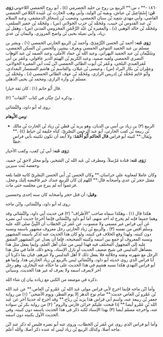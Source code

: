١٨٦٠ -** د س:** الربيع بن روح بن خليد الحضرمي (٤) ، أبو روح الحمصي اللاحوني.**رَوَى عَن:** إِسْمَاعِيل بْن عياش، وبقية بْن الوليد، وأبي وهب الحارث بْن عُبَيدة الكلاعي الحمصي القاضي، وأبي مهدي سَعِيد بْن سنان الحمصي، وشعيب بْن إسحاق الدمشقي، وعبد السلام بْن عبد القدوس بْن حبيب، ومُحَمَّد بْن حرب الخولاني (س) ، ومُحَمَّد بْن حمير السلمي، ومُحَمَّد بْن خالد الوهبي (د) ، والمغيرة بْن عَبْد الرَّحْمَنِ المخزومي المدني (س) ، وهقل بْن زياد، وأبي تميلة يحيى بْن واضح المروزي، واليمان بْن عدي.

**رَوَى عَنه:** أحمد بْن الحسن التِّرْمِذِيّ، وأحمد بْن الربيع الحارثي الحمصي (١) ، وبشر بن مسلم بن عبد الحميد التنوخي الحمصي ويعرف ببشير، والحسن بْن السكن الحمصي، وسُلَيْمان بْن عبد الحميد البهراني، وعبد الله بْن حماد الأملي، وعبد الصمد بْن عبد الوهاب النصري الحمصي ولقبه صميد، وعبد الكريم بْن الهيثم الدير عاقولي، وعُمَر بن أَبي عُمَرالعبدي البلخي، وعُمَر بْن أيوب الطائي الحمصي ابْن بْنت أبي المغيرة الخولاني، وعِمْران بْن بكار البراد (س) ، وعيسى بْن غيلان، والقاسم بْن هاشم السمسار البغدادي، وأَبُو حَاتِم مُحَمَّد بْن إدريس الرازي، ومُحَمَّد بْن عوف الطائي الحمصي (د) ، ومُحَمَّد بْن مسلم بْن وارة الرازي، ومحمد بْن يحيى الذهلي.

قال أَبُو حاتم (١) : كان ثقة خيارا.

وذكره ابنُ حِبَّان في كتاب "الثقات" (٢) .

روى له أبو داود، والنَّسَائي.

**ومن الأَوهام:**

- الربيع (٣) بن زياد بن أنس بن الديان، وهو يزيد بْن قطن بْن زياد بْن الحارث بْن مالك بْن ربيعة بْن كعب الحارثي، أبو عبد الرحمن البَصْرِيّ، كناه خليفة بْن خياط (٤) ،** ويُقال:** كنيته أبو فراس.**قال الحاكم أَبُو أَحْمَدَ:** ولا أبعد أن تكون تكنيته بأبي فراس خطأ.

**رَوَى عَنه:** أبي بْن كعب، وكعب الأحبار.

**رَوَى عَنه:** قتادة مُرْسلاً، ومطرف بْن عَبد الله بْن الشخير، وأبو مجلز لاحق بْن حميد، وحفصة بْنت سيرين.

وكان عاملا لمعاوية على خراسان،** وكان الحسن بْن أَبي الحسن البَصْرِيّ كاتبه فلما بلغه مقتل حجر بْن عدي وأصحابه قال:** اللهم إن كان للربيع عندك خير فاقبضه إليك وعجل، فزعموا أنه لم يبرح من مجلسه حتى مات.

**وقيل:** أن قتل حجر وأصحابه كان سنه إحدى وخمسين.

روى له أبو داود، والنَّسَائي، وابْن ماجه.

هكذا قال (١) ، وهكذا سماه صاحب "الأطراف" (٢) في حديث أبي داود، والنَّسَائي وقد وهما جميعا فإنه لم يخرج له أحد منهم، أما أبو داود والنَّسَائي فإنما أخرجا حديث أبي نضره عَن أبي فراس غير مسمى ولا منسوب، عن عُمَر بْن الخطاب أن النَّبِيُّ صلى الله عليه وسلم أقص من نفسه (٣) ، والربيع بْن زياد الحارثي رجل معروف مشهور باسمه ونسبه دون كنيته، ولهذا وقع الخلاف في كنيته، ولو كان هذا الحديث عنه لذكر باسمه المشهور ونسبه المعروف أو جمع بين اسمه وكنيته الصحيحه، فإما أن يعدل عن المشهور المتفق عليه إلى المجهول المختلف فيه فهذا ليس من شأن أهل العلم، وإنما يفعل مثل هذا بعضأهل التدليس في شيخ ضعيف الحديث أو نازل الإسناد، ونحو ذلك، فأما في مثل هذا الرجل مع شهرته وثقته وجلالته فلا يفعل ذلك لا أهل التدليس ولا غيرهم، فبان بما ذكرنا أن أبا فراس الذي روى حديثه أبو داود، والنَّسَائي ليس بالربيع بْن زياد الحارثي هذا، وإنما هو أبو فراس النهدي هكذا نسبه هشيم في هذا الحديث على ما حكاه عنه البخاري، وهو رجل أخر لايعرف اسمه ولا يعرف له غير هذا الحديث، وسيأتي

ذكره في موضعه من الكنى مع زياده بيان إن شاء الله.

وأما ابْن ماجه فإنما اخرج لأبي فراس مولى عَبد الله بْن عَمْرو بْن العاص،** عن عَبد الله بْن عَمْرو بْن العاص حديث:** صام نوح الدهر إلا يوم الفطر، ويوم الأضحى" (١) من رواية جعفر بْن ربيعة عنه، واسم أبي فراس هذا يزيد بْن رباح،** وقد أخرج له حديثا أخر عن عَبد الله بْن عَمْرو أيضا:** إذا فتحت عليكم خزائن فارس والروم" (٢) من رواية بكر بْن سواده عنه، وأخرجه مسلم أيضا (٣) بهذا الإسناد لكنه ذكر في هذا الحديث باسمه دون كنيته، وفي الحديث الأول بكنيته دون اسمه.

وأما أبو فراس الذي روى عن عُمَر بْن الخطاب، وروى عنه أبو نضره فليس له ذكر عند ابْن ماجه أصلا، وكذلك الربيع بْن زياد ليس له عنده ذكر أصلا، والله أعلم.